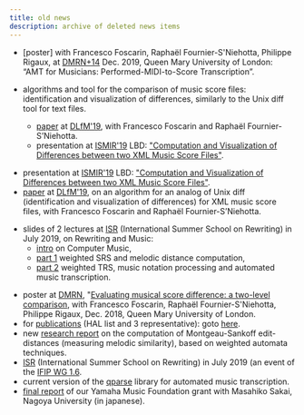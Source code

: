 ```yaml
---
title: old news 
description: archive of deleted news items
---
```


- [poster] with Francesco Foscarin, Raphaël Fournier-S'Niehotta, Philippe Rigaux, at [DMRN+14](https://www.qmul.ac.uk/dmrn/dmrn-14/) Dec. 2019, Queen Mary University of London: “AMT for Musicians: Performed-MIDI-to-Score Transcription”.

- algorithms and tool for the comparison of music score files: identification and visualization of differences, similarly to the Unix diff tool for text files.
  - [paper](https://hal.inria.fr/hal-02267454) at [DLfM'19](https://dlfm.web.ox.ac.uk), with Francesco Foscarin and Raphaël Fournier-S’Niehotta.
  - presentation at [ISMIR'19](https://ismir2019.ewi.tudelft.nl) LBD: ["Computation and Visualization of Differences between two XML Music Score Files"](https://hal.inria.fr/hal-02309923).

  

* presentation at [ISMIR'19](https://ismir2019.ewi.tudelft.nl) LBD: ["Computation and Visualization of Differences between two XML Music Score Files"](https://hal.inria.fr/hal-02309923).
* [paper](https://hal.inria.fr/hal-02267454) at [DLfM'19](https://dlfm.web.ox.ac.uk), 
  on an algorithm for an analog of Unix diff (identification and visualization of differences) for XML music score files, with Francesco Foscarin and Raphaël Fournier-S’Niehotta.



- slides of 2 lectures at [ISR](https://isr2019.inria.fr) (International Summer School on Rewriting) in July 2019, on Rewriting and Music:
  -  [intro](files/ISR19RewritingMusic-part0.pdf) on Computer Music, 
  - [part 1](files/ISR19RewritingMusic-part1.pdf) weighted SRS and melodic distance computation, 
  - [part 2](files/ISR19RewritingMusic-part2.pdf) weighted TRS, music notation processing and automated music transcription.




* poster at [DMRN](https://www.qmul.ac.uk/dmrn/dmrn13/), "[Evaluating musical score difference: a two-level comparison](https://hal.inria.fr/hal-01989029), with Francesco Foscarin, Raphaël Fournier-S'Niehotta, Philippe Rigaux, Dec. 2018, Queen Mary University of London. 
* for [publications](#publications) (HAL list and 3 representative): goto [here](#publications).
* new [research report](https://hal.inria.fr/hal-01857267) on the computation of Montgeau-Sankoff edit-distances (measuring melodic similarity), based on weighted automata techniques.
* [ISR](https://isr2019.inria.fr) (International Summer School on Rewriting) in July 2019 (an event of the [IFIP WG 1.6](http://cbr.uibk.ac.at/ifip-wg1.6/).
* current version of the [qparse](https://gitlab.inria.fr/qparse/qparselib) library for automated music transcription.
* [final report](http://www.yamaha-mf.or.jp/shien/report/2017/sakai01.html) of our Yamaha Music Foundation grant with Masahiko Sakai, Nagoya University (in japanese).
